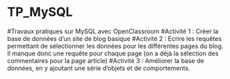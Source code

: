 # TP_MySQL
 #Travaux pratiques sur MySQL avec OpenClassroom
  #Activité 1 : Créer la base de données d’un site de blog basique
  #Activité 2 : Ecrire les requêtes permettant de sélectionner les données pour les différentes pages du blog. Il manque donc une requête pour chaque page (on a déjà la sélection des commentaires pour la page article)
  #Activité 3 : Améliorer la base de données, en y ajoutant une série d’objets et de comportements.
